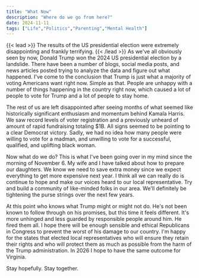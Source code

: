 ```yaml
---
title: "What Now"
description: "Where do we go from here?"
date: 2024-11-11
tags: ["Life","Politics","Parenting","Mental Health"]
---
```

{{< lead >}}
The results of the US presidential election were extremely disappointing and frankly terrifying.
{{< /lead >}}
As we've all obviously seen by now, Donald Trump won the 2024 US presidential election by a landslide. There have been a number of blogs, social media posts, and news articles posted trying to analyze the data and figure out what happened. I've come to the conclusion that Trump is just what a majority of voting Americans want right now. Simple as that. People are unhappy with a number of things happening in the country right now, which caused a lot of people to vote for Trump and a lot of people to stay home. 

The rest of us are left disappointed after seeing months of what seemed like historically significant enthusiasm and momentum behind Kamala Harris. We saw record levels of voter registration and a previously unheard of amount of rapid fundraising totaling $1B. All signs seemed to be pointing to a clear Democrat victory. Sadly, we had no idea how many people were willing to vote for a madman, and unwilling to vote for a successful, qualified, and uplifting black woman. 

Now what do we do? This is what I've been going over in my mind since the morning of November 6. My wife and I have talked about how to prepare our daughters. We know we need to save extra money since we expect everything to get more expensive next year. I think all we can really do is continue to hope and make our voices heard to our local representative. Try and build a community of like-minded folks in our area. We'll definitely be tightening the purse strings over the next few years.

At this point who knows what Trump might or might not do. He's not been known to follow through on his promises, but this time it feels different. It's more unhinged and less guarded by responsible people around him. He fired them all. I hope there will be enough sensible and ethical Republicans in Congress to prevent the worst of his damage to our country. I'm happy for the states that elected local representatives who will ensure they retain their rights and who will protect them as much as possible from the harm of the Trump administration. In 2026 I hope to have the same outcome for Virginia. 

Stay hopefully. Stay together.